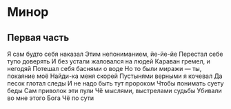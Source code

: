 # Минор
## Первая часть
Я сам будто себя наказал
Этим непониманием, йе-йе-йе
Перестал себе тупо доверять
И без устали жаловался на людей
Караван гремел, и негодяй
Потешал себя баснями о воде
Но то были миражи — ты, покаяние моё
Найди-ка меня скорей
Пустынями верными я кочевал
Да песок глотал следы 
И не надо быть тут пророком
Чтобы понимать суету беды
Сам приволок эти пули
Чё мыслями, выстрелами судьбы
Убивали во мне этого Бога
Чё по сути 
